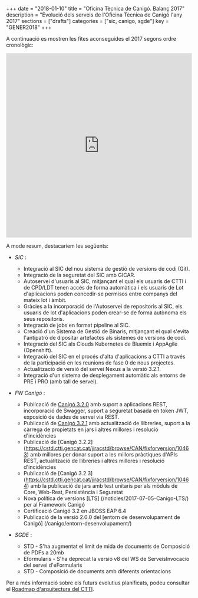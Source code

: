 +++
date        = "2018-01-10"
title       = "Oficina Tècnica de Canigó. Balanç 2017"
description = "Evolució dels serveis de l'Oficina Tècnica de Canigó l'any 2017"
sections    = ["drafts"]
categories  = ["sic, canigo, sgde"]
key         = "GENER2018"
+++

A continuació es mostren les fites aconseguides el 2017 segons ordre cronològic:

<center><iframe src='https://cdn.knightlab.com/libs/timeline3/latest/embed/index.html?source=1se11kf-cofPGpMC7IQgwIcO3i1Lt_0SbVWjRMKZpHMQ&font=Georgia-Helvetica&lang=ca&initial_zoom=2&height=500' width='100%' height='500' webkitallowfullscreen mozallowfullscreen allowfullscreen frameborder='0'></iframe></center>

A mode resum, destacaríem les següents:

* _SIC_ :

	- Integració al SIC del nou sistema de gestió de versions de codi (Git).
	- Integració de la seguretat del SIC amb GICAR.
	- Autoservei d'usuaris al SIC, mitjançant el qual els usuaris de CTTI i de CPD/LDT tenen accés de forma automàtica i els usuaris de Lot d'aplicacions poden concedir-se permisos entre companys del mateix lot i àmbit.
	- Gràcies a la incorporació de l'Autoservei de repositoris al SIC, els usuaris de lot d'aplicacions poden crear-se de forma autònoma els seus repositoris.
	- Integració de jobs en format pipeline al SIC.
	- Creació d'un Sistema de Gestió de Binaris, mitjançant el qual s'evita l'antipatró de dipositar artefactes als sistemes de versions de codi.
	- Integració del SIC als Clouds Kubernetes de Bluemix i AppAgile (Openshift).
	- Integració del SIC en el procés d'alta d'aplicacions a CTTI a través de la participació en les reunions de fase 0 de nous projectes.
	- Actualització de versió del servei Nexus a la versió 3.2.1.
	- Integració d'un sistema de desplegament automàtic als entorns de PRE i PRO (amb tall de servei).

* _FW Canigó_ :

	- Publicació de [Canigó 3.2.0](http://cstd.ctti.gencat.cat/jiracstd/browse/CAN/fixforversion/10450) amb suport a aplicacions REST, incorporació de Swagger, suport a seguretat basada en token JWT, exposició de dades de servei via REST.
	- Publicació de [Canigó 3.2.1](https://cstd.ctti.gencat.cat/jiracstd/browse/CAN/fixforversion/10461) amb actualització de llibreries, suport a la càrrega de propietats en jars i altres millores i resolució d'incidències
	- Publicació de [Canigó 3.2.2] (https://cstd.ctti.gencat.cat/jiracstd/browse/CAN/fixforversion/10463) amb millores per donar suport a les millors pràctiques d'APIs REST, actualització de llibreries i altres millores i resolució d'incidències
	- Publicació de [Canigó 3.2.3] (https://cstd.ctti.gencat.cat/jiracstd/browse/CAN/fixforversion/10464) amb la publicació de jars amb test unitaris per als mòduls de Core, Web-Rest, Persistència i Seguretat
	- Nova política de versions [LTS] (/noticies/2017-07-05-Canigo-LTS/) per al Framework Canigó
	- Certificació Canigó 3.2 en JBOSS EAP 6.4
	- Publicació de la versió 2.0.0 del [entorn de desenvolupament de Canigó] (/canigo/entorn-desenvolupament/)

* _SGDE_ :

	- STD - S'ha augmentat el límit de mida de documents de Composició de PDFs a 20mb
	- Eformularis - S'ha deprecat la versió v8 del WS de ServeisInvocacio del servei d'eFormularis
    - STD - Composició de documents amb diferents orientacions

Per a més informació sobre els futurs evolutius planificats, podeu consultar el [Roadmap d'arquitectura del CTTI](http://canigo.ctti.gencat.cat/centre-de-suport/roadmap/).
